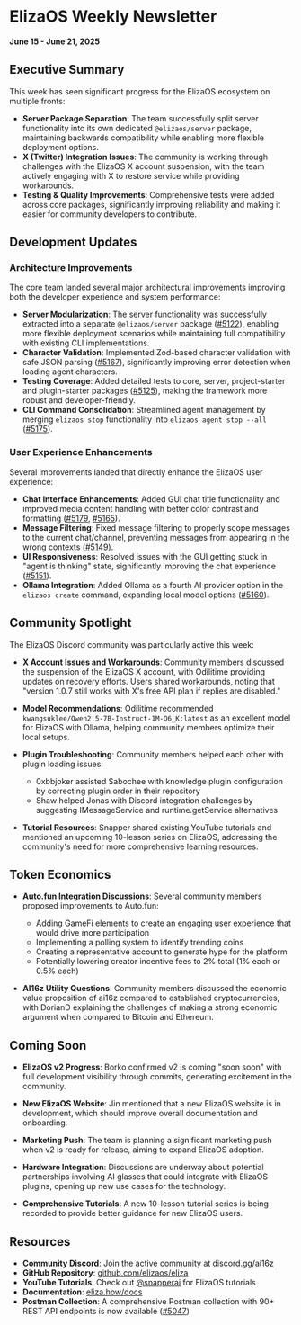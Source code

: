 # ElizaOS Weekly Newsletter
**June 15 - June 21, 2025**

## Executive Summary

This week has seen significant progress for the ElizaOS ecosystem on multiple fronts:

- **Server Package Separation**: The team successfully split server functionality into its own dedicated `@elizaos/server` package, maintaining backwards compatibility while enabling more flexible deployment options.
- **X (Twitter) Integration Issues**: The community is working through challenges with the ElizaOS X account suspension, with the team actively engaging with X to restore service while providing workarounds.
- **Testing & Quality Improvements**: Comprehensive tests were added across core packages, significantly improving reliability and making it easier for community developers to contribute.

## Development Updates

### Architecture Improvements

The core team landed several major architectural improvements improving both the developer experience and system performance:

- **Server Modularization**: The server functionality was successfully extracted into a separate `@elizaos/server` package ([#5122](https://github.com/elizaos/eliza/pull/5122)), enabling more flexible deployment scenarios while maintaining full compatibility with existing CLI implementations.
- **Character Validation**: Implemented Zod-based character validation with safe JSON parsing ([#5167](https://github.com/elizaos/eliza/pull/5167)), significantly improving error detection when loading agent characters.
- **Testing Coverage**: Added detailed tests to core, server, project-starter and plugin-starter packages ([#5125](https://github.com/elizaos/eliza/pull/5125)), making the framework more robust and developer-friendly.
- **CLI Command Consolidation**: Streamlined agent management by merging `elizaos stop` functionality into `elizaos agent stop --all` ([#5175](https://github.com/elizaos/eliza/pull/5175)).

### User Experience Enhancements

Several improvements landed that directly enhance the ElizaOS user experience:

- **Chat Interface Enhancements**: Added GUI chat title functionality and improved media content handling with better color contrast and formatting ([#5179](https://github.com/elizaos/eliza/pull/5179), [#5165](https://github.com/elizaos/eliza/pull/5165)).
- **Message Filtering**: Fixed message filtering to properly scope messages to the current chat/channel, preventing messages from appearing in the wrong contexts ([#5149](https://github.com/elizaos/eliza/pull/5149)).
- **UI Responsiveness**: Resolved issues with the GUI getting stuck in "agent is thinking" state, significantly improving the chat experience ([#5151](https://github.com/elizaos/eliza/pull/5151)).
- **Ollama Integration**: Added Ollama as a fourth AI provider option in the `elizaos create` command, expanding local model options ([#5160](https://github.com/elizaos/eliza/pull/5160)).

## Community Spotlight

The ElizaOS Discord community was particularly active this week:

- **X Account Issues and Workarounds**: Community members discussed the suspension of the ElizaOS X account, with Odilitime providing updates on recovery efforts. Users shared workarounds, noting that "version 1.0.7 still works with X's free API plan if replies are disabled."

- **Model Recommendations**: Odilitime recommended `kwangsuklee/Qwen2.5-7B-Instruct-1M-Q6_K:latest` as an excellent model for ElizaOS with Ollama, helping community members optimize their local setups.

- **Plugin Troubleshooting**: Community members helped each other with plugin loading issues:
  - 0xbbjoker assisted Sabochee with knowledge plugin configuration by correcting plugin order in their repository
  - Shaw helped Jonas with Discord integration challenges by suggesting IMessageService and runtime.getService alternatives

- **Tutorial Resources**: Snapper shared existing YouTube tutorials and mentioned an upcoming 10-lesson series on ElizaOS, addressing the community's need for more comprehensive learning resources.

## Token Economics

- **Auto.fun Integration Discussions**: Several community members proposed improvements to Auto.fun:
  - Adding GameFi elements to create an engaging user experience that would drive more participation
  - Implementing a polling system to identify trending coins
  - Creating a representative account to generate hype for the platform
  - Potentially lowering creator incentive fees to 2% total (1% each or 0.5% each)

- **AI16z Utility Questions**: Community members discussed the economic value proposition of ai16z compared to established cryptocurrencies, with DorianD explaining the challenges of making a strong economic argument when compared to Bitcoin and Ethereum.

## Coming Soon

- **ElizaOS v2 Progress**: Borko confirmed v2 is coming "soon soon" with full development visibility through commits, generating excitement in the community.

- **New ElizaOS Website**: Jin mentioned that a new ElizaOS website is in development, which should improve overall documentation and onboarding.

- **Marketing Push**: The team is planning a significant marketing push when v2 is ready for release, aiming to expand ElizaOS adoption.

- **Hardware Integration**: Discussions are underway about potential partnerships involving AI glasses that could integrate with ElizaOS plugins, opening up new use cases for the technology.

- **Comprehensive Tutorials**: A new 10-lesson tutorial series is being recorded to provide better guidance for new ElizaOS users.

## Resources

- **Community Discord**: Join the active community at [discord.gg/ai16z](https://discord.gg/ai16z)
- **GitHub Repository**: [github.com/elizaos/eliza](https://github.com/elizaos/eliza)
- **YouTube Tutorials**: Check out [@snapperai](https://youtube.com/@snapperai) for ElizaOS tutorials
- **Documentation**: [eliza.how/docs](https://eliza.how/docs)
- **Postman Collection**: A comprehensive Postman collection with 90+ REST API endpoints is now available ([#5047](https://github.com/elizaos/eliza/pull/5047))